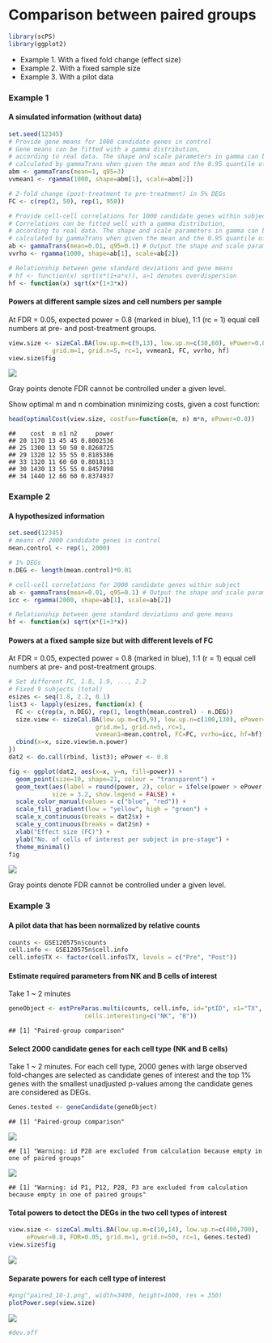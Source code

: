 Comparison between paired groups
================

``` r
library(scPS)
library(ggplot2)
```

- Example 1. With a fixed fold change (effect size)
- Example 2. With a fixed sample size
- Example 3. With a pilot data

### Example 1

#### A simulated information (without data)

``` r
set.seed(12345)
# Provide gene means for 1000 candidate genes in control
# Gene means can be fitted with a gamma distribution, 
# according to real data. The shape and scale parameters in gamma can be
# calculated by gammaTrans when given the mean and the 0.95 quantile of gene means.
abm <- gammaTrans(mean=1, q95=3)
vvmean1 <- rgamma(1000, shape=abm[1], scale=abm[2])

# 2-fold change (post-treatment to pre-treatment) in 5% DEGs
FC <- c(rep(2, 50), rep(1, 950))

# Provide cell-cell correlations for 1000 candidate genes within subject
# Correlations can be fitted well with a gamma distribution, 
# according to real data. The shape and scale parameters in gamma can be
# calculated by gammaTrans when given the mean and the 0.95 quantile of ICCs.
ab <- gammaTrans(mean=0.01, q95=0.1) # Output the shape and scale parameters.
vvrho <- rgamma(1000, shape=ab[1], scale=ab[2])

# Relationship between gene standard deviations and gene means
# hf <- function(x) sqrt(x*(1+a*x)), a>1 denotes overdispersion
hf <- function(x) sqrt(x*(1+3*x))
```

#### Powers at different sample sizes and cell numbers per sample

At FDR = 0.05, expected power = 0.8 (marked in blue), 1:1 (rc = 1) equal
cell numbers at pre- and post-treatment groups.

``` r
view.size <- sizeCal.BA(low.up.m=c(9,13), low.up.n=c(30,60), ePower=0.8, FDR=0.05,
            grid.m=1, grid.n=5, rc=1, vvmean1, FC, vvrho, hf)
view.size$fig
```

![](scPS_paired_files/figure-gfm/2-1.png)<!-- -->

Gray points denote FDR cannot be controlled under a given level.

Show optimal m and n combination minimizing costs, given a cost
function:

``` r
head(optimalCost(view.size, costfun=function(m, n) m*n, ePower=0.8))
```

    ##    cost  m n1 n2     power
    ## 20 1170 13 45 45 0.8002536
    ## 25 1300 13 50 50 0.8268725
    ## 29 1320 12 55 55 0.8185386
    ## 33 1320 11 60 60 0.8018113
    ## 30 1430 13 55 55 0.8457898
    ## 34 1440 12 60 60 0.8374937

### Example 2

#### A hypothesized information

``` r
set.seed(12345)
# means of 2000 candidate genes in control
mean.control <- rep(1, 2000)

# 1% DEGs
n.DEG <- length(mean.control)*0.01

# cell-cell correlations for 2000 candidate genes within subject
ab <- gammaTrans(mean=0.01, q95=0.1) # Output the shape and scale parameters.
icc <- rgamma(2000, shape=ab[1], scale=ab[2])

# Relationship between gene standard deviations and gene means
hf <- function(x) sqrt(x*(1+3*x))
```

#### Powers at a fixed sample size but with different levels of FC

At FDR = 0.05, expected power = 0.8 (marked in blue), 1:1 (r = 1) equal
cell numbers at pre- and post-treatment groups.

``` r
# Set different FC, 1.8, 1.9, ..., 2.2
# Fixed 9 subjects (total) 
esizes <- seq(1.8, 2.2, 0.1)
list3 <- lapply(esizes, function(x) {
  FC <- c(rep(x, n.DEG), rep(1, length(mean.control) - n.DEG))
  size.view <- sizeCal.BA(low.up.m=c(9,9), low.up.n=c(100,130), ePower=0.8, FDR=0.05,
                        grid.m=1, grid.n=5, rc=1,
                        vvmean1=mean.control, FC=FC, vvrho=icc, hf=hf)
  cbind(x=x, size.view$m.n.power)
})
dat2 <- do.call(rbind, list3); ePower <- 0.8
```

``` r
fig <- ggplot(dat2, aes(x=x, y=n, fill=power)) +
  geom_point(size=10, shape=21, colour = "transparent") +
  geom_text(aes(label = round(power, 2), color = ifelse(power > ePower, "blue", "red"), fontface=2),
            size = 3.2, show.legend = FALSE) +
  scale_color_manual(values = c("blue", "red")) +
  scale_fill_gradient(low = "yellow", high = "green") +
  scale_x_continuous(breaks = dat2$x) +
  scale_y_continuous(breaks = dat2$n) +
  xlab("Effect size (FC)") +
  ylab("No. of cells of interest per subject in pre-stage") +
  theme_minimal()
fig
```

![](scPS_paired_files/figure-gfm/5-1.png)<!-- -->

Gray points denote FDR cannot be controlled under a given level.

### Example 3

#### A pilot data that has been normalized by relative counts

``` r
counts <- GSE120575n$counts
cell.info <- GSE120575n$cell.info
cell.info$TX <- factor(cell.info$TX, levels = c("Pre", "Post"))
```

#### Estimate required parameters from NK and B cells of interest

Take 1 ~ 2 minutes

``` r
geneObject <- estPreParas.multi(counts, cell.info, id="ptID", x1="TX",
                     cells.interesting=c("NK", "B"))
```

    ## [1] "Paired-group comparison"

#### Select 2000 candidate genes for each cell type (NK and B cells)

Take 1 ~ 2 minutes. For each cell type, 2000 genes with large observed
fold-changes are selected as candidate genes of interest and the top 1%
genes with the smallest unadjusted p-values among the candidate genes
are considered as DEGs.

``` r
Genes.tested <- geneCandidate(geneObject)
```

    ## [1] "Paired-group comparison"

![](scPS_paired_files/figure-gfm/8-1.png)<!-- -->

    ## [1] "Warning: id P28 are excluded from calculation because empty in one of paired groups"

![](scPS_paired_files/figure-gfm/8-2.png)<!-- -->

    ## [1] "Warning: id P1, P12, P28, P3 are excluded from calculation because empty in one of paired groups"

#### Total powers to detect the DEGs in the two cell types of interest

``` r
view.size <- sizeCal.multi.BA(low.up.m=c(10,14), low.up.n=c(400,700),
     ePower=0.8, FDR=0.05, grid.m=1, grid.n=50, rc=1, Genes.tested)
view.size$fig
```

![](scPS_paired_files/figure-gfm/9-1.png)<!-- -->

#### Separate powers for each cell type of interest

``` r
#png("paired_10-1.png", width=3400, height=1600, res = 350)
plotPower.sep(view.size)
```

![](scPS_paired_files/figure-gfm/paired_10-1.png)<!-- -->

``` r
#dev.off
```
